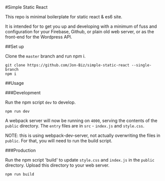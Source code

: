 #Simple Static React

This repo is minimal boilerplate for static react & es6 site.

It is intended for to get you up and developing with a minimum of fuss and configuration for your Firebase, Github, or plain old web server, or as the front-end for the Wordpress API.

##Set up

Clone the `master` branch and run npm i.

```
git clone https://github.com/Jon-Biz/simple-static-react --single-branch
npm i
```

##Usage

###Development

Run the npm script `dev` to develop.

```
npm run dev
```

A webpack server will now be running on `4000`, serving the contents of the `public` directory. The `entry` files are in `src` - `index.js` and `style.css`.

NOTE: this is using webpack-dev-server, not actually overwriting the files in `public`. For that, you will need to run the build script.

###Production

Run the npm script 'build' to update `style.css` and `index.js` in the `public` directory. Upload this directory to your web server.

```
npm run build
```